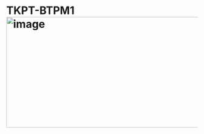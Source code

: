 # TKPT-BTPM1<img width="1132" height="292" alt="image" src="https://github.com/user-attachments/assets/802dea2c-81ea-4257-9d8f-92d513024c73" />
